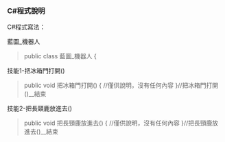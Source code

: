 ### C#程式說明

C#程式寫法：

藍圖_機器人
> public class 藍圖_機器人 {

技能1-把冰箱門打開()
> public void 把冰箱門打開() {
> //僅供說明，沒有任何內容
> }//把冰箱門打開()__結束

技能2-把長頸鹿放進去()
> public void 把長頸鹿放進去() {
> //僅供說明，沒有任何內容
> }//把長頸鹿放進去()__結束

